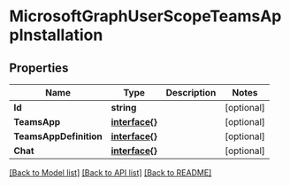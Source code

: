 # MicrosoftGraphUserScopeTeamsAppInstallation

## Properties

Name | Type | Description | Notes
------------ | ------------- | ------------- | -------------
**Id** | **string** |  | [optional] 
**TeamsApp** | [**interface{}**](.md) |  | [optional] 
**TeamsAppDefinition** | [**interface{}**](.md) |  | [optional] 
**Chat** | [**interface{}**](.md) |  | [optional] 

[[Back to Model list]](../README.md#documentation-for-models) [[Back to API list]](../README.md#documentation-for-api-endpoints) [[Back to README]](../README.md)


